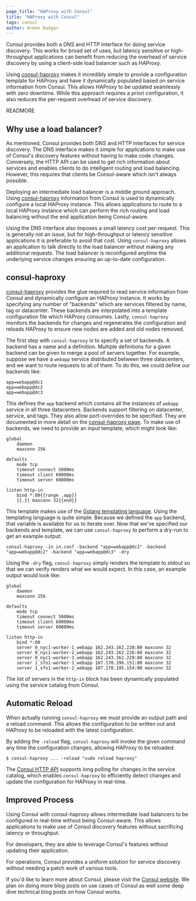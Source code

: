 ```yaml
---
page_title: "HAProxy with Consul"
title: "HAProxy with Consul"
tags: consul
author: Armon Dadgar
---
```


Consul provides both a DNS and HTTP interface for doing service
discovery. This works for broad set of uses, but latency sensitive
or high-throughput applications can benefit from reducing the overhead
of service discovery by using a client-side load balancer such as
HAProxy.

Using [consul-haproxy](https://github.com/hashicorp/consul-haproxy)
makes it incredibly simple to provide a configuration template for
HAProxy and have it dynamically populated based on service information
from Consul. This allows HAProxy to be updated seamlessly with zero downtime.
While this approach requires a priori configuration, it also reduces
the per-request overhead of service discovery.

READMORE

## Why use a load balancer?

As mentioned, Consul provides both DNS and HTTP interfaces for
service discovery. The DNS interface makes it simple for applications
to make use of Consul's discovery features without having to make
code changes. Conversely, the HTTP API can be used to get rich
information about services and enables clients to do intelligent
routing and load balancing. However, this requires that clients be
Consul-aware which isn't always possible.

Deploying an intermediate load balancer is a middle ground approach.
Using [consul-haproxy](https://github.com/hashicorp/consul-haproxy) information
from Consul is used to dynamically configure a local HAProxy instance.
This allows applications to route to a local HAProxy instance which can
perform the rich routing and load balancing without the end application
being Consul-aware.

Using the DNS interface also imposes a small latency cost per-request.
This is generally not an issue, but for high-throughput or latency
sensitive applications it is preferable to avoid that cost. Using
`consul-haproxy` allows an application to talk directly to the load
balancer without making any additional requests. The load balancer
is reconfigured anytime the underlying service changes ensuring an
up-to-date configuration.

## consul-haproxy

[consul-haproxy](https://github.com/hashicorp/consul-haproxy) provides the
glue required to read service information from Consul and dynamically
configure an HAProxy instance. It works by specifying any number of "backends"
which are services filtered by name, tag or datacenter. These backends
are interpolated into a template configuration file which HAProxy consumes.
Lastly, `consul-haproxy` monitors the backends for changes and regenerates
the configuration and reloads HAProxy to ensure new nodes are added and old
nodes removed.

The first step with `consul-haproxy` is to specify a set of backends.
A backend has a name and a definition. Multiple definitions for a given
backend can be given to merge a pool of servers together.
For example, suppose we have a `webapp` service distributed between three datacenters,
and we want to route requests to all of them. To do this, we could define our
backends like:

    app=webapp@dc1
    app=webapp@dc2
    app=webapp@dc3

This defines the `app` backend which contains all the instances
of `webapp` service in all three datacenters. Backends support filtering
on datacenter, service, and tags. They also allow port-overrides to be specified.
They are documented in more detail on the [consul-haproxy page](https://github.com/hashicorp/consul-haproxy).
To make use of backends, we need to provide an input template, which might look like:

    global
        daemon
        maxconn 256

    defaults
        mode tcp
        timeout connect 5000ms
        timeout client 60000ms
        timeout server 60000ms

    listen http-in
        bind *:80{{range .app}}
        {{.}} maxconn 32{{end}}

This template makes use of the [Golang templating language](http://golang.org/pkg/text/template/).
Using the templating language is quite simple. Because we defined the
`app` backend, that variable is available for us to iterate over.
Now that we've specified our backends and template, we can use `consul-haproxy`
to perform a dry-run to get an example output:

    consul-haproxy -in in.conf -backend "app=webapp@dc1" -backend "app=webapp@dc2" -backend "app=webapp@dc3" -dry

Using the `-dry` flag, `consul-haproxy` simply renders the template to stdout so that
we can verify renders what we would expect. In this case, an example output would look like:

    global
        daemon
        maxconn 256

    defaults
        mode tcp
        timeout connect 5000ms
        timeout client 60000ms
        timeout server 60000ms

    listen http-in
        bind *:80
        server 0_nyc1-worker-1_webapp 162.243.162.228:80 maxconn 32
        server 0_nyc1-worker-2_webapp 162.243.162.226:80 maxconn 32
        server 0_nyc1-worker-3_webapp 162.243.162.229:80 maxconn 32
        server 1_sfo1-worker-1_webapp 107.170.196.151:80 maxconn 32
        server 1_sfo1-worker-2_webapp 107.170.195.154:80 maxconn 32

The list of servers in the `http-in` block has been dynamically populated
using the service catalog from Consul.

## Automatic Reload

When actually running `consul-haproxy` we must provide an output
path and a reload command. This allows the configuration to be written
out and HAProxy to be reloaded with the latest configuration.

By adding the `-reload` flag, `consul-haproxy` will invoke the given
command any time the configuration changes, allowing HAProxy to be
reloaded:

    $ consul-haproxy ... -reload "sudo reload haproxy"

The [Consul HTTP API](http://www.consul.io/docs/agent/http.html)
supports long polling for changes in the service catalog, which enables
`consul-haproxy` to efficiently detect changes and update the configuration
for HAProxy in real-time.

## Improved Process

Using Consul with consul-haproxy allows intermediate
load balancers to be configured in real-time without being
Consul-aware. This allows applications to make use of
Consul discovery features without sacrificing latency or
throughput.

For developers, they are able to leverage Consul's features
without updating their application.

For operations, Consul provides a uniform solution for
service discovery without needing a patch work of various
tools.

If you'd like to learn more about Consul, please visit the
[Consul website](http://www.consul.io). We plan on doing more blog
posts on use cases of Consul as well some deep dive technical
blog posts on how Consul works.
